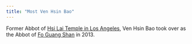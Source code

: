 ```yaml
---
title: "Most Ven Hsin Bao"
---
```


Former Abbot of [Hsi Lai Temple in Los Angeles](https://en.wikipedia.org/wiki/Hsi_Lai_Temple), Ven Hsin Bao took over as the Abbot of [Fo Guang Shan](https://en.wikipedia.org/wiki/Fo_Guang_Shan_Monastery) in 2013.
